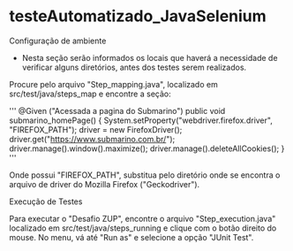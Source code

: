 # testeAutomatizado_JavaSelenium

Configuração de ambiente

- Nesta seção serão informados os locais que haverá a necessidade de verificar alguns diretórios, 
antes dos testes serem realizados.
  
Procure pelo arquivo "Step_mapping.java", localizado em src/test/java/steps_map e encontre a seção:

'''
  @Given ("Acessada a pagina do Submarino")
    public void submarino_homePage() {
    	System.setProperty("webdriver.firefox.driver", "FIREFOX_PATH");
		driver = new FirefoxDriver();
	    driver.get("https://www.submarino.com.br/");
	    driver.manage().window().maximize();
	    driver.manage().deleteAllCookies();
    }
'''

  Onde possui "FIREFOX_PATH", substitua pelo diretório onde se encontra o arquivo de driver do 
  Mozilla Firefox ("Geckodriver").
  
  Execução de Testes
  
  Para executar o "Desafio ZUP", encontre o arquivo "Step_execution.java" localizado em src/test/java/steps_running 
  e clique com o botão direito do mouse. No menu, vá até "Run as" e selecione a opção "JUnit Test".
